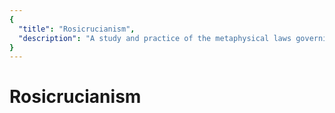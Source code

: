 ```yaml
---
{
  "title": "Rosicrucianism",
  "description": "A study and practice of the metaphysical laws governing the universe. Towards Liberty is an archive of knowledge about Bitcoin, Economics and Natural Law."
}
---
```


# Rosicrucianism 

